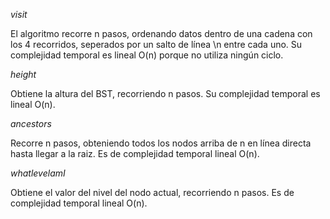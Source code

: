 *visit*

El algoritmo recorre n pasos, ordenando datos dentro de una cadena con los 4 recorridos, seperados por un salto de línea \n entre cada uno.  Su complejidad temporal es lineal O(n) porque no utiliza ningún ciclo. 

*height* 

Obtiene la altura del BST, recorriendo n pasos. Su complejidad temporal es lineal O(n). 

*ancestors*

Recorre n pasos, obteniendo todos los nodos arriba de n en línea directa hasta llegar a la raiz. Es de complejidad temporal lineal O(n). 

*whatlevelamI* 

Obtiene el valor del nivel del nodo actual, recorriendo n pasos. Es de complejidad temporal lineal O(n). 

